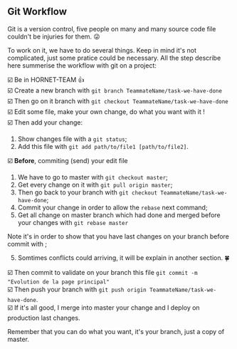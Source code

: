
## Git Workflow

Git is a version control, five people on many and many source code file couldn't be injuries for them. :stuck_out_tongue_winking_eye:

To work on it, we have to do several things. Keep in mind it's not complicated, just some pratice could be necessary. All the step describe here summerise the workflow with git on a project:

:ballot_box_with_check: Be in HORNET-TEAM :+1:<br>
:ballot_box_with_check: Create a new branch with `git branch TeammateName/task-we-have-done`<br>
:ballot_box_with_check: Then go on it branch with `git checkout TeammateName/task-we-have-done`<br>
:ballot_box_with_check: Edit some file, make your own change, do what you want with it !<br>
:ballot_box_with_check: Then add your change:<br>

1. Show changes file with a `git status`;
2. Add this file with `git add path/to/file1 [path/to/file2]`.

:ballot_box_with_check: **Before**, commiting (send) your edit file

1. We have to go to master with `git checkout master`;
2. Get every change on it with `git pull origin master`;
3. Then go back to your branch with `git checkout TeammateName/task-we-have-done`;
4. Commit your change in order to allow the `rebase` next command;
5. Get all change on master branch which had done and merged before your changes with `git rebase master`

Note it's in order to show that you have last changes on your branch before commit with ;

5. Somtimes conflicts could arriving, it will be explain in another section. :four_leaf_clover:

:ballot_box_with_check: Then commit to validate on your branch this file `git commit -m "Evolution de la page principal"`<br>
:ballot_box_with_check: Then push your branch with `git push origin TeammateName/task-we-have-done`. <br>
:ballot_box_with_check: If it's all good, I merge into master your change and I deploy on production last changes.<br>

Remember that you can do what you want, it's your branch, just a copy of master.